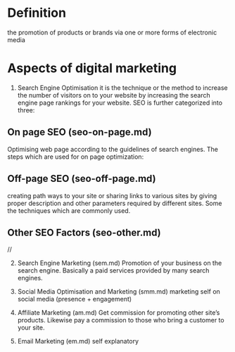 # Definition
the promotion of products or brands via one or more forms of electronic media 
 
 
# Aspects of digital marketing 
1.	Search Engine Optimisation 
it is the technique or the method to increase the number of visitors on to your website by increasing the search engine page rankings for your website. SEO is further categorized into three:

## On page SEO (seo-on-page.md)
Optimising web page according to the guidelines of search engines. The steps which are used for on page optimization:

## Off-page SEO (seo-off-page.md)
creating path ways to your site or sharing links to various sites by giving proper description and other parameters required by different sites. Some the techniques which are commonly used.

## Other SEO Factors (seo-other.md)
//

2.	Search Engine Marketing (sem.md)
Promotion of your business on the search engine.
Basically a paid services provided by many search engines. 

3.	Social Media Optimisation and Marketing (smm.md)
marketing self on  social media (presence + engagement)

4.	Affiliate Marketing (am.md)
Get commission for promoting other site’s products. Likewise pay a commission to those who bring a customer to your site. 

5.	Email Marketing (em.md)
self explanatory




 




 


 

 
 

